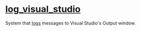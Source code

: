 # [log_visual_studio](log_visual_studio.hpp)

System that [logs](../../../core/functions/log.md) messages to Visual Studio's Output window.